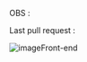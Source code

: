 OBS : 

Last pull request : 

![image](https://github.com/user-attachments/assets/c00430dd-c24f-4c43-a6f1-a5e51008da8f)Front-end
